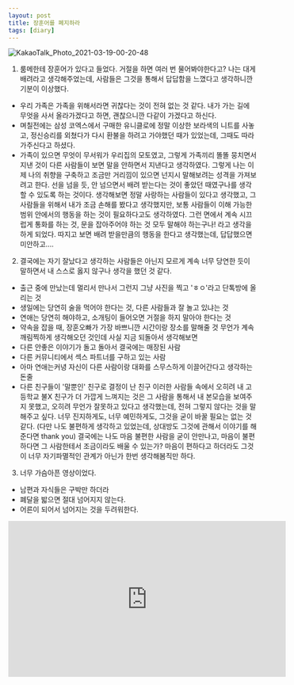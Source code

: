 ```yaml
---
layout: post
title: 장훈어를 폐지하라
tags: [diary]
---
```

![KakaoTalk_Photo_2021-03-19-00-20-48](https://user-images.githubusercontent.com/50545088/111650894-17e7f600-8849-11eb-948f-63602fe3e014.jpeg)

1. 룸메한테 장훈어가 있다고 들었다. 거절을 하면 여러 번 물어봐야한다고? 나는 대게 배려라고 생각해주었는데, 사람들은 그것을 통해서 답답함을 느꼈다고 생각하니깐 기분이 이상했다.
- 우리 가족은 가족을 위해서라면 귀찮다는 것이 전혀 없는 것 같다. 내가 가는 길에 무엇을 사서 올라가겠다고 하면, 괜찮으니깐 다같이 가겠다고 하신다.
- 며칠전에는 삼성 코엑스에서 구매한 유니클로에 정말 이상한 보라색의 니트를 사놓고, 정신승리를 외쳤다가 다시 환불을 하려고 가야했던 때가 있었는데, 그때도 따라가주신다고 하셨다.
- 가족이 있으면 무엇이 무서워가 우리집의 모토였고, 그렇게 가족끼리 똘똘 뭉치면서 지낸 것이 다른 사람들이 보면 말을 안하면서 지낸다고 생각하였다.
그렇게 나는 이제 나의 취향을 구축하고 조금만 거리낌이 있으면 넌지시 말해보려는 성격을 가져보려고 한다. 선을 넘을 듯, 안 넘으면서 배려 받는다는 것이 좋았던 때였구나를 생각할 수 있도록 하는 것이다. 생각해보면 정말 사랑하는 사람들이 있다고 생각했고, 그 사람들을 위해서 내가 조금 손해를 봤다고 생각했지만, 보통 사람들이 이해 가능한 범위 안에서의 행동을 하는 것이 필요하다고도 생각하였다. 그런 면에서 계속 시끄럽게 통화를 하는 것, 문을 잡아주어야 하는 것 모두 말해야 하는구나! 라고 생각을 하게 되었다. 따지고 보면 배려 받을만큼의 행동을 한다고 생각했는데, 답답했으면 미안하고....

2. 결국에는 자기 잘났다고 생각하는 사람들은 아닌지 모르게 계속 너무 당연한 듯이 말하면서 내 스스로 옳지 않구나 생각을 했던 것 같다.
 - 출근 중에 만났는데 멀리서 만나서 그런지 그냥 사진을 찍고 'ㅎㅇ'라고 단톡방에 올리는 것
 - 생일에는 당연히 술을 먹어야 한다는 것, 다른 사람들과 잘 놀고 있냐는 것
 - 연애는 당연히 해야하고, 소개팅이 들어오면 거절을 하지 말아야 한다는 것
 - 약속을 잡을 때, 장훈오빠가 가장 바쁘니깐 시간이랑 장소를 말해줄 것
무언가 계속 깨림찍하게 생각해오던 것인데 사실 지금 되돌아서 생각해보면
 - 다른 안좋은 이야기가 돌고 돌아서 결국에는 매장된 사람
 - 다른 커뮤니티에서 섹스 파트너를 구하고 있는 사람
 - 아마 연애는커녕 자신이 다른 사람이랑 대화를 스무스하게 이끌어간다고 생각하는 돈줄
 - 다른 친구들이 '말뿐인' 친구로 결정이 난 친구
 이러한 사람들 속에서 오히려 내 고등학교 불X 친구가 더 가깝게 느껴지는 것은 그 사람을 통해서 내 본모습을 보여주지 못했고, 오히려 무언가 잘못하고 있다고 생각했는데, 전혀 그렇지 않다는 것을 말해주고 싶다. 너무 진지하게도, 너무 예민하게도, 그것을 굳이 바꿀 필요는 없는 것 같다. (다만 나도 불편하게 생각하고 있었는데, 상대방도 그것에 관해서 이야기를 해준다면 thank you) 결국에는 나도 마음 불편한 사람을 굳이 안만나고, 마음이 불편하다면 그 사람한테서 조금이라도 배울 수 있는가? 마음이 편하다고 하더라도 그것이 너무 자기파멸적인 관계가 아닌가 한번 생각해봄직만 하다.

3. 너무 가슴아픈 영상이었다.
- 남편과 자식들은 구박만 하더라
- 폐달을 밟으면 절대 넘어지지 않는다.
- 어른이 되어서 넘어지는 것을 두려워한다.

<iframe width="560" height="315" src="https://www.youtube.com/embed/LUMKNhhHQbg" frameborder="0" allow="accelerometer; autoplay; clipboard-write; encrypted-media; gyroscope; picture-in-picture" allowfullscreen></iframe>
